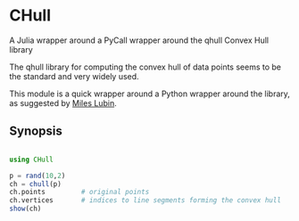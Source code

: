 CHull
=====

A Julia wrapper around a PyCall wrapper around the qhull Convex Hull library

The qhull library for computing the convex hull of data points seems to be the standard and very widely used. 

This module is a quick wrapper around a Python wrapper around the library, as suggested by [Miles Lubin](https://groups.google.com/d/topic/julia-users/e9m8t5W3TVs/discussion). 

Synopsis
--------

```julia

using CHull

p = rand(10,2)
ch = chull(p)
ch.points         # original points
ch.vertices       # indices to line segments forming the convex hull
show(ch)
```


